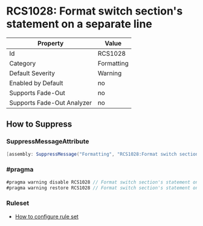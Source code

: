 # RCS1028: Format switch section's statement on a separate line

Property | Value
--- | --- 
Id | RCS1028
Category | Formatting
Default Severity | Warning
Enabled by Default | no
Supports Fade-Out | no
Supports Fade-Out Analyzer | no

## How to Suppress

### SuppressMessageAttribute

```csharp
[assembly: SuppressMessage("Formatting", "RCS1028:Format switch section's statement on a separate line.", Justification = "<Pending>")]
```

### \#pragma

```csharp
#pragma warning disable RCS1028 // Format switch section's statement on a separate line.
#pragma warning restore RCS1028 // Format switch section's statement on a separate line.
```

### Ruleset

* [How to configure rule set](../HowToConfigureAnalyzers.md)
